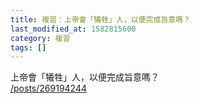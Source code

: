 ```yaml
---
title: 複習：上帝會「犧牲」人，以便完成旨意嗎？
last_modified_at: 1582815600
category: 複習
tags: []
---
```


<p>上帝會「犧牲」人，以便完成旨意嗎？<br>
<a href="/posts/269194244" target="_blank">/posts/269194244</a></p>

<p>&nbsp;</p>

